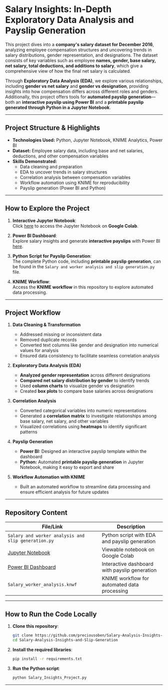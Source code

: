 # **Salary Insights: In-Depth Exploratory Data Analysis and Payslip Generation**

This project dives into a **company's salary dataset for December 2016**, analyzing employee compensation structures and uncovering trends in salary distributions, gender representation, and designations. The dataset consists of key variables such as employee **names, gender, base salary, net salary, total deductions, and additions to salary**, which give a comprehensive view of how the final net salary is calculated.  

Through **Exploratory Data Analysis (EDA)**, we explore various relationships, including **gender vs net salary** and **gender vs designation**, providing insights into how compensation differs across different roles and genders. Additionally, this project offers tools for **automated payslip generation**—both an **interactive payslip using Power BI** and a **printable payslip generated through Python in a Jupyter Notebook**.

---

## **Project Structure & Highlights**

- **Technologies Used:** Python, Jupyter Notebook, KNIME Analytics, Power BI  
- **Dataset:** Employee salary data, including base and net salaries, deductions, and other compensation variables  
- **Skills Demonstrated:**  
  - Data cleaning and preparation  
  - EDA to uncover trends in salary structures  
  - Correlation analysis between compensation variables  
  - Workflow automation using KNIME for reproducibility 
  - Payslip generation (Power BI and Python)  

---

## **How to Explore the Project**

1. **Interactive Jupyter Notebook**:  
   Click [here](https://colab.research.google.com/drive/120W5rmAZKVUSCKUArmuSvpsb9OkYjV5j?usp=sharing) to access the Jupyter Notebook on **Google Colab**.  

2. **Power BI Dashboard**:  
   Explore salary insights and generate **interactive payslips** with Power BI [here](https://app.powerbi.com/reportEmbed?reportId=95eb6265-e87d-41be-9876-a74a0b5765f9&autoAuth=true&ctid=23d0348e-2962-4f09-9203-398c135660be).  

3. **Python Script for Payslip Generation**:  
   The complete Python code, including **printable payslip generation**, can be found in the `Salary and worker analysis and slip generation.py` file.  

4. **KNIME Workflow**:  
   Access the **KNIME workflow** in this repository to explore automated data processing.  

---

## **Project Workflow**  

1. **Data Cleaning & Transformation**  
   - Addressed missing or inconsistent data
   - Removed duplicate records
   - Converted text columns like gender and designation into numerical values for analysis  
   - Ensured data consistency to facilitate seamless correlation analysis  

2. **Exploratory Data Analysis (EDA)**  
   - **Analyzed gender representation** across different designations  
   - **Compared net salary distribution by gender** to identify trends  
   - Used **column charts** to visualize gender vs designation  
   - Created **box plots** to compare base salaries across designations  

3. **Correlation Analysis**  
   - Converted categorical variables into numeric representations  
   - Generated a **correlation matrix** to investigate relationships among base salary, net salary, and other variables  
   - Visualized correlations using **heatmaps** to identify significant patterns  

4. **Payslip Generation**  
   - **Power BI:** Designed an interactive payslip template within the dashboard  
   - **Python:** Automated **printable payslip generation** in Jupyter Notebook, making it easy to export and share  

5. **Workflow Automation with KNIME**  
   - Built an automated workflow to streamline data processing and ensure efficient analysis for future updates  

---

## **Repository Content**  

| File/Link                            | Description                                      |
|--------------------------------------|--------------------------------------------------|
| `Salary and worker analysis and slip generation.py`         | Python script with EDA and payslip generation    |
| [Jupyter Notebook](https://colab.research.google.com/drive/120W5rmAZKVUSCKUArmuSvpsb9OkYjV5j?usp=sharing)                | Viewable notebook on Google Colab                |
| [Power BI Dashboard](https://app.powerbi.com/reportEmbed?reportId=95eb6265-e87d-41be-9876-a74a0b5765f9&autoAuth=true&ctid=23d0348e-2962-4f09-9203-398c135660be)              | Interactive dashboard with payslip generation    |
| `Salary_worker_analysis.knwf`    | KNIME workflow for automated data processing     |

---

## **How to Run the Code Locally**  

1. **Clone this repository**:  
   ```bash  
   git clone https://github.com/preciousoben/Salary-Analysis-Insights-and-Slip-Generation.git  
   cd Salary-Analysis-Insights-and-Slip-Generation 
   ```  

2. **Install the required libraries**:  
   ```bash  
   pip install -r requirements.txt  
   ```  

3. **Run the Python script**:  
   ```bash  
   python Salary_Insights_Project.py  
   ```  

---

